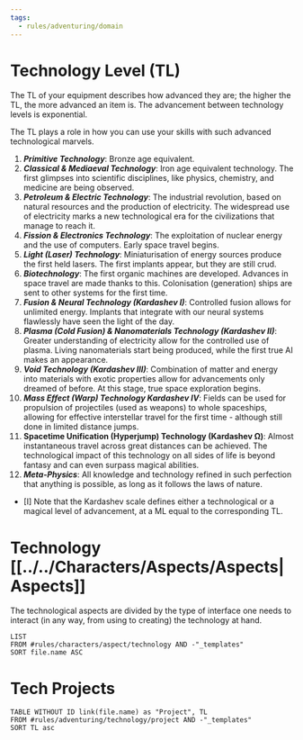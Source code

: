 ```yaml
---
tags:
  - rules/adventuring/domain
---
```

# Technology Level (TL)
The TL of your equipment describes how advanced they are; the higher the TL, the more advanced an item is. The advancement between technology levels is exponential.

The TL plays a role in how you can use your skills with such advanced technological marvels.
1. ***Primitive Technology***: Bronze age equivalent.
2. ***Classical & Mediaeval Technology***: Iron age equivalent technology. The first glimpses into scientific disciplines, like physics, chemistry, and medicine are being observed.
3. ***Petroleum & Electric Technology***: The industrial revolution, based on natural resources and the production of electricity. The widespread use of electricity marks a new technological era for the civilizations that manage to reach it.
4. ***Fission & Electronics Technology***: The exploitation of nuclear energy and the use of computers. Early space travel begins.
5. ***Light (Laser) Technology***: Miniaturisation of energy sources produce the first held lasers. The first implants appear, but they are still crud.
6. ***Biotechnology***: The first organic machines are developed. Advances in space travel are made thanks to this. Colonisation (generation) ships are sent to other systems for the first time.
7. ***Fusion & Neural Technology (Kardashev I)***: Controlled fusion allows for unlimited energy. Implants that integrate with our neural systems flawlessly have seen the light of the day.
8. ***Plasma (Cold Fusion) & Nanomaterials Technology (Kardashev II)***: Greater understanding of electricity allow for the controlled use of plasma. Living nanomaterials start being produced, while the first true AI makes an appearance.
9. ***Void Technology (Kardashev III)***: Combination of matter and energy into materials with exotic properties allow for advancements only dreamed of before. At this stage, true space exploration begins.
10. ***Mass Effect (Warp) Technology Kardashev IV***: Fields can be used for propulsion of projectiles (used as weapons) to whole spaceships, allowing for effective interstellar travel for the first time - although still done in limited distance jumps.
11. **Spacetime Unification (Hyperjump) Technology (Kardashev Ω)**: Almost instantaneous travel across great distances can be achieved. The technological impact of this technology on all sides of life is beyond fantasy and can even surpass magical abilities.
12. ***Meta-Physics***: All knowledge and technology refined in such perfection that anything is possible, as long as it follows the laws of nature.

- [I] Note that the Kardashev scale defines either a technological or a magical level of advancement, at a ML equal to the corresponding TL.

# Technology [[../../Characters/Aspects/Aspects|Aspects]]
The technological aspects are divided by the type of interface one needs to interact (in any way, from using to creating) the technology at hand.
```dataview
LIST
FROM #rules/characters/aspect/technology AND -"_templates"
SORT file.name ASC
```

# Tech Projects
```dataview
TABLE WITHOUT ID link(file.name) as "Project", TL
FROM #rules/adventuring/technology/project AND -"_templates"
SORT TL asc 
```
